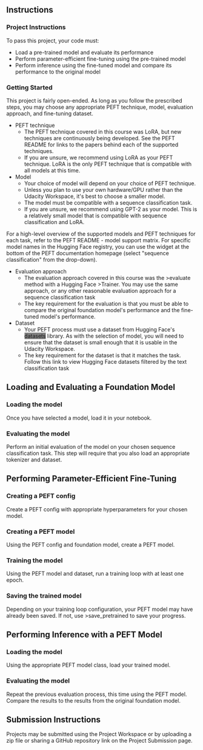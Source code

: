 ## Instructions
### Project Instructions
To pass this project, your code must:

+ Load a pre-trained model and evaluate its performance
+ Perform parameter-efficient fine-tuning using the pre-trained model
+ Perform inference using the fine-tuned model and compare its performance to the original model

### Getting Started
This project is fairly open-ended. As long as you follow the prescribed steps, you may choose any appropriate PEFT technique, model, evaluation approach, and fine-tuning dataset.

+ PEFT technique
  - The PEFT technique covered in this course was LoRA, but new techniques are continuously being developed. See the PEFT README for links to the papers behind each of the supported techniques.
  - If you are unsure, we recommend using LoRA as your PEFT technique. LoRA is the only PEFT technique that is compatible with all models at this time.
+ Model
  - Your choice of model will depend on your choice of PEFT technique.
  - Unless you plan to use your own hardware/GPU rather than the Udacity Workspace, it's best to choose a smaller model.
  - The model must be compatible with a sequence classification task.
  - If you are unsure, we recommend using GPT-2 as your model. This is a relatively small model that is compatible with sequence classification and LoRA.

For a high-level overview of the supported models and PEFT techniques for each task, refer to the PEFT README - model support matrix. For specific model names in the Hugging Face registry, you can use the widget at the bottom of the PEFT documentation homepage (select "sequence classification" from the drop-down).

+ Evaluation approach
  - The evaluation approach covered in this course was the >evaluate method with a Hugging Face >Trainer. You may use the same approach, or any other reasonable evaluation approach for a sequence classification task
  - The key requirement for the evaluation is that you must be able to compare the original foundation model's performance and the fine-tuned model's performance.
+ Dataset
  - Your PEFT process must use a dataset from Hugging Face's <span style="background-color:gray">datasets</span> library. As with the selection of model, you will need to ensure that the dataset is small enough that it is usable in the Udacity Workspace.
  - The key requirement for the dataset is that it matches the task. Follow this link to view Hugging Face datasets filtered by the text classification task

## Loading and Evaluating a Foundation Model
### Loading the model
Once you have selected a model, load it in your notebook.

### Evaluating the model
Perform an initial evaluation of the model on your chosen sequence classification task. This step will require that you also load an appropriate tokenizer and dataset.

## Performing Parameter-Efficient Fine-Tuning
### Creating a PEFT config
Create a PEFT config with appropriate hyperparameters for your chosen model.

### Creating a PEFT model
Using the PEFT config and foundation model, create a PEFT model.

### Training the model
Using the PEFT model and dataset, run a training loop with at least one epoch.

### Saving the trained model
Depending on your training loop configuration, your PEFT model may have already been saved. If not, use >save_pretrained to save your progress.

## Performing Inference with a PEFT Model
### Loading the model
Using the appropriate PEFT model class, load your trained model.

### Evaluating the model
Repeat the previous evaluation process, this time using the PEFT model. Compare the results to the results from the original foundation model.

## Submission Instructions
Projects may be submitted using the Project Workspace or by uploading a zip file or sharing a GitHub repository link on the Project Submission page.

